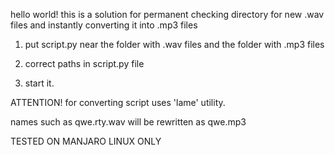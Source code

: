 hello world! this is a solution for permanent checking directory for new .wav files and instantly converting it into .mp3 files

1. put script.py near the folder with .wav files and the folder with .mp3 files

2. correct paths in script.py file

3. start it. 

ATTENTION! for converting script uses 'lame' utility.

names such as qwe.rty.wav will be rewritten as qwe.mp3

TESTED ON MANJARO LINUX ONLY

